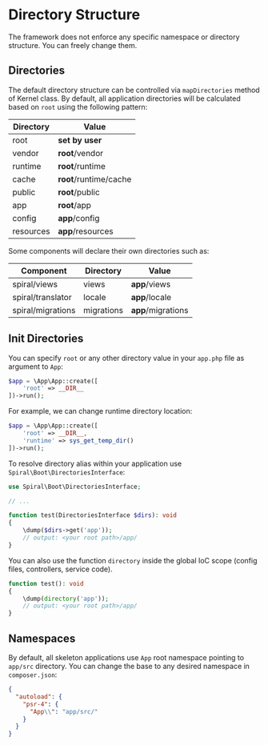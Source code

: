 # Directory Structure

The framework does not enforce any specific namespace or directory structure. You can freely change them.

## Directories

The default directory structure can be controlled via `mapDirectories` method of Kernel class. By default, all
application directories will be calculated based on `root` using the following pattern:

| Directory | Value                  |
|-----------|------------------------|
| root      | **set by user**        |
| vendor    | **root**/vendor        |
| runtime   | **root**/runtime       |
| cache     | **root**/runtime/cache |
| public    | **root**/public        |
| app       | **root**/app           |
| config    | **app**/config         |
| resources | **app**/resources      |

Some components will declare their own directories such as:

| Component         | Directory  | Value              |
|-------------------|------------|--------------------|
| spiral/views      | views      | **app**/views      |
| spiral/translator | locale     | **app**/locale     |
| spiral/migrations | migrations | **app**/migrations |

## Init Directories

You can specify `root` or any other directory value in your `app.php` file as argument to `App`:

```php
$app = \App\App::create([
    'root' => __DIR__
])->run();
```

For example, we can change runtime directory location:

```php
$app = \App\App::create([
    'root' => __DIR__, 
    'runtime' => sys_get_temp_dir()
])->run();
```

To resolve directory alias within your application use `Spiral\Boot\DirectoriesInterface`:

```php
use Spiral\Boot\DirectoriesInterface;

// ...

function test(DirectoriesInterface $dirs): void
{
    \dump($dirs->get('app'));
    // output: <your root path>/app/
}
```

You can also use the function `directory` inside the global IoC scope (config files, controllers, service code).

```php
function test(): void
{
    \dump(directory('app'));
    // output: <your root path>/app/
}
```

## Namespaces

By default, all skeleton applications use `App` root namespace pointing to `app/src` directory. You can change the base
to any desired namespace in `composer.json`:

```json
{
  "autoload": {
    "psr-4": {
      "App\\": "app/src/"
    }
  }
}
```
